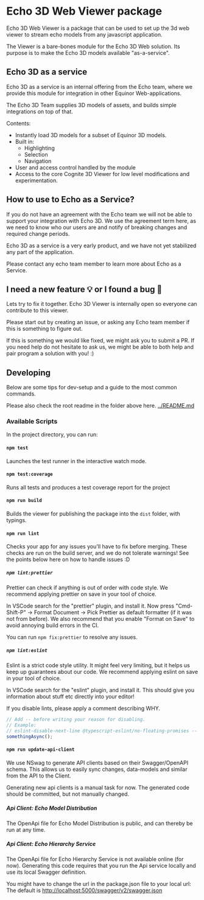 # Echo 3D Web Viewer package

Echo 3D Web Viewer is a package that can be used to set up the 3d web viewer to stream echo models from any javascript application.

The Viewer is a bare-bones module for the Echo 3D Web solution. Its purpose is to make the Echo 3D models available "as-a-service".

## Echo 3D as a service

Echo 3D as a service is an internal offering from the Echo team, where we provide this module for integration in other Equinor Web-applications.

The Echo 3D Team supplies 3D models of assets, and builds simple integrations on top of that.

Contents:

- Instantly load 3D models for a subset of Equinor 3D models.
- Built in:
  - Highlighting
  - Selection
  - Navigation
- User and access control handled by the module
- Access to the core Cognite 3D Viewer for low level modifications and experimentation.

## How to use to Echo as a Service?

If you do not have an agreement with the Echo team we will not be able to support your integration with Echo 3D. We use the agreement term here, as we need to know who our users are and notify of breaking changes and required change periods.

Echo 3D as a service is a very early product, and we have not yet stabilized any part of the application.

Please contact any echo team member to learn more about Echo as a Service.

## I need a new feature 💡 or I found a bug 🐞

Lets try to fix it together. Echo 3D Viewer is internally open so everyone can contribute to this viewer.

Please start out by creating an issue, or asking any Echo team member if this is something to figure out.

If this is something we would like fixed, we might ask you to submit a PR. If you need help do not hesitate to ask us, we might be able to both help and pair program a solution with you! :)

## Developing

Below are some tips for dev-setup and a guide to the most common commands.

Please also check the root readme in the folder above here. [../README.md](../README.md)

### Available Scripts

In the project directory, you can run:

#### `npm test`

Launches the test runner in the interactive watch mode.

#### `npm test:coverage`

Runs all tests and produces a test coverage report for the project

#### `npm run build`

Builds the viewer for publishing the package into the `dist` folder, with typings.

#### `npm run lint`

Checks your app for any issues you'll have to fix before merging. These checks are run on the build server, and we do not tolerate warnings! See the points below here on how to handle issues :D

##### `npm lint:prettier`

Prettier can check if anything is out of order with code style. We recommend applying prettier on save in your tool of choice.

In VSCode search for the "prettier" plugin, and install it. Now press "Cmd-Shift-P" -> Format Document -> Pick Prettier as default formatter (if it was not from before). We also recommend that you enable "Format on Save" to avoid annoying build errors in the CI.

You can run `npm fix:prettier` to resolve any issues.

##### `npm lint:eslint`

Eslint is a strict code style utility. It might feel very limiting, but it helps us keep up guarantees about our code.
We recommend applying eslint on save in your tool of choice.

In VSCode search for the "eslint" plugin, and install it. This should give you information about stuff etc directly into your editor!

If you disable lints, please apply a comment describing WHY.

```ts
// Add -- before writing your reason for disabling.
// Example:
// eslint-disable-next-line @typescript-eslint/no-floating-promises -- useEffects cannot be async, need to ignore.
somethingAsync();
```

#### `npm run update-api-client`

We use NSwag to generate API clients based on their Swagger/OpenAPI schema. This allows us to easily sync changes, data-models and similar from the API to the Client.

Generating new api clients is a manual task for now. The generated code should be committed, but not manually changed.

##### Api Client: Echo Model Distribution

The OpenApi file for Echo Model Distribution is public, and can thereby be run at any time.

##### Api Client: Echo Hierarchy Service

The OpenApi file for Echo Hierarchy Service is not available online (for now). Generating this code requires that you run the Api service locally and use its local Swagger definition.

You might have to change the url in the package.json file to your local url: The default is <http://localhost:5000/swagger/v2/swagger.json>
